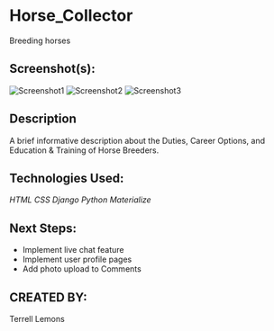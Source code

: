 # Horse_Collector
Breeding horses

## Screenshot(s):
![Screenshot1](/Users/terrelllemons/Desktop/horse_collector/horse_collector/wire_frames/horse_collector_1.png)
![Screenshot2](/Users/terrelllemons/Desktop/horse_collector/horse_collector/wire_frames/horse_collector_2.png)
![Screenshot3](/Users/terrelllemons/Desktop/horse_collector/horse_collector/wire_frames/horse_collector_3.png)

## Description
  A brief informative description about the Duties, Career Options, and Education & Training of Horse 
  Breeders.

## Technologies Used:
_HTML_
_CSS_
_Django_
_Python_
_Materialize_

## Next Steps:
- Implement live chat feature
- Implement user profile pages
- Add photo upload to Comments
 
## CREATED BY: 
Terrell Lemons
